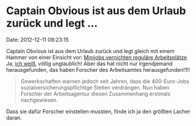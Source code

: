 Captain Obvious ist aus dem Urlaub zurück und legt \...
=======================================================

Date: 2012-12-11 08:23:15

Captain Obvious ist aus dem Urlaub zurück und legt gleich mit einem
Hammer von einer Einsicht vor: [Minijobs vernichten reguläre
Arbeitsplätze](http://www.sueddeutsche.de/wirtschaft/scheiss-seo-immer-1.1546432).
Ja, [ich weiß](http://www.youtube.com/watch?v=w4aLThuU008), völlig
unglaublich! Aber das hat nicht nur irgendjemand herausgefunden, das
haben Forscher des Arbeitsamtes herausgefunden!1!!

> Gewerkschaften warnen jedoch seit Jahren, dass die 400-Euro-Jobs
> sozialversicherungspflichtige Stellen verdrängen. Nun haben Forscher
> der Arbeitsagentur diesen Zusammenhang erstmals nachgewiesen.

Dass sie dafür Forscher einstellen mussten, finde ich ja den größten
Lacher daran.
